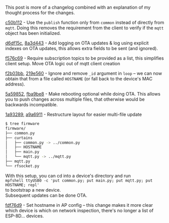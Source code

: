 This post is more of a changelog combined with an explanation of my thought process for the changes.  

[c50b112](https://github.com/DavidVentura/iot_home/commit/c50b112) - Use the `publish` function only from `common` instead of directly from `mqtt`. Doing this removes the requirement from the client to verify if the `mqtt` object has been initialized.

[d6df15c](https://github.com/DavidVentura/iot_home/commit/d6df15c), [8a3d443](https://github.com/DavidVentura/iot_home/commit/8a3d443) - Add logging on OTA updates & log using explicit indexes on OTA updates, this allows extra fields to be sent (and ignored).

[f576c69](https://github.com/DavidVentura/iot_home/commit/f576c69) - Require subscription topics to be provided as a list, this simplifies client setup. Move OTA logic out of mqtt client creation

[f2b03bb](https://github.com/DavidVentura/iot_home/commit/f2b03bb), [219e560](https://github.com/DavidVentura/iot_home/commit/219e560) - Ignore and remove `_id` argument in `loop` &ndash; we can now obtain that from a file called `HOSTNAME` (or fall back to the device's MAC address).

[5a59852](https://github.com/DavidVentura/iot_home/commit/5a59852), [fba9be8](https://github.com/DavidVentura/iot_home/commit/fba9be8) - Make rebooting optional while doing OTA. This allows you to push changes across multiple files, that otherwise would be backwards incompatible.

[1a93289](https://github.com/DavidVentura/iot_home/commit/1a93289), [a9a6911](https://github.com/DavidVentura/iot_home/commit/a9a6911) - Restructure layout for easier multi-file update

```bash
$ tree firmware
firmware/
├── common.py
├── curtains
│   ├── common.py -> ../common.py
│   ├── HOSTNAME
│   ├── main.py
│   └── mqtt.py -> ../mqtt.py
├── mqtt.py
└── rfsocket.py
```

With this setup, you can cd into a device's directory and run  
`mpfshell ttyUSB0 -c 'put common.py; put main.py; put mqtt.py; put HOSTNAME; repl'`  
to bootstrap a new device.  
Subsequent updates can be done OTA.

[fdf76d9](https://github.com/DavidVentura/iot_home/commit/fdf76d9) - Set hostname in AP config &ndash; this change makes it more clear which device is which on network inspection, there's no longer a list of ESP-8D... devices.

